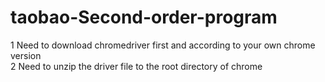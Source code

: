 # taobao-Second-order-program

1 Need to download chromedriver first and according to your own chrome version  
2 Need to unzip the driver file to the root directory of chrome
